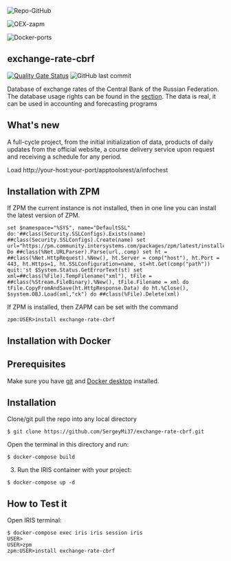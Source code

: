  ![Repo-GitHub](https://img.shields.io/badge/dynamic/xml?color=gold&label=GitHub%20module.xml&prefix=ver.&query=%2F%2FVersion&url=https%3A%2F%2Fraw.githubusercontent.com%2Fsergeymi37%2Fexchange-rate-cbrf%2Fmaster%2Fmodule.xml)
 
 ![OEX-zapm](https://img.shields.io/badge/dynamic/json?url=https:%2F%2Fpm.community.intersystems.com%2Fpackages%2Fexchange-rate-cbrf%2F&label=ZPM-pm.community.intersystems.com&query=$.version&color=green&prefix=exchange-rate-cbrf)
 
 ![Docker-ports](https://img.shields.io/badge/dynamic/yaml?color=blue&label=docker-compose&prefix=ports%20-%20&query=%24.services.iris.ports&url=https%3A%2F%2Fraw.githubusercontent.com%2Fsergeymi37%2Fexchange-rate-cbrf%2Fmaster%2Fdocker-compose.yml)
 
## exchange-rate-cbrf
 
 [![Quality Gate Status](https://community.objectscriptquality.com/api/project_badges/measure?project=intersystems_iris_community%2Fexchange-rate-cbrf&metric=alert_status)](https://community.objectscriptquality.com/dashboard?id=intersystems_iris_community%2Fexchange-rate-cbrf)
 <img alt="GitHub last commit" src="https://img.shields.io/github/last-commit/SergeyMi37/exchange-rate-cbrf">
 
Database of exchange rates of the Central Bank of the Russian Federation. The database usage rights can be found in the [section](https://www.cbr.ru/eng/about/).
 The data is real, it can be used in accounting and forecasting programs
 
## What's new

A full-cycle project, from the initial initialization of data, products of daily updates from the official website, a course delivery service upon request and receiving a schedule for any period.

Load http://your-host:your-port/apptoolsrest/a/infochest

## Installation with ZPM

If ZPM the current instance is not installed, then in one line you can install the latest version of ZPM.
```
set $namespace="%SYS", name="DefaultSSL" do:'##class(Security.SSLConfigs).Exists(name) ##class(Security.SSLConfigs).Create(name) set url="https://pm.community.intersystems.com/packages/zpm/latest/installer" Do ##class(%Net.URLParser).Parse(url,.comp) set ht = ##class(%Net.HttpRequest).%New(), ht.Server = comp("host"), ht.Port = 443, ht.Https=1, ht.SSLConfiguration=name, st=ht.Get(comp("path")) quit:'st $System.Status.GetErrorText(st) set xml=##class(%File).TempFilename("xml"), tFile = ##class(%Stream.FileBinary).%New(), tFile.Filename = xml do tFile.CopyFromAndSave(ht.HttpResponse.Data) do ht.%Close(), $system.OBJ.Load(xml,"ck") do ##class(%File).Delete(xml)
```
If ZPM is installed, then ZAPM can be set with the command
```
zpm:USER>install exchange-rate-cbrf
```
## Installation with Docker

## Prerequisites
Make sure you have [git](https://git-scm.com/book/en/v2/Getting-Started-Installing-Git) and [Docker desktop](https://www.docker.com/products/docker-desktop) installed.

## Installation
Clone/git pull the repo into any local directory

```
$ git clone https://github.com/SergeyMi37/exchange-rate-cbrf.git
```

Open the terminal in this directory and run:

```
$ docker-compose build
```

3. Run the IRIS container with your project:

```
$ docker-compose up -d
```

## How to Test it
Open IRIS terminal:

```
$ docker-compose exec iris iris session iris
USER>
USER>zpm
zpm:USER>install exchange-rate-cbrf
```
